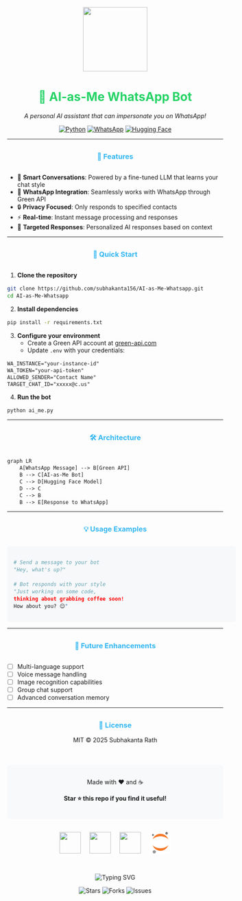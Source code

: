 <div align="center">
  <img src="https://cdn-icons-png.flaticon.com/512/5969/5969113.png" width="150" height="150"/>
  <h1 style="color: #25D366;">🤖 AI-as-Me WhatsApp Bot</h1>
  <p><i>A personal AI assistant that can impersonate you on WhatsApp!</i></p>

  [![Python](https://img.shields.io/badge/Python-3.10%2B-blue.svg)](https://www.python.org/downloads/)
  [![WhatsApp](https://img.shields.io/badge/WhatsApp-25D366?logo=whatsapp&logoColor=white)](https://www.whatsapp.com)
  [![Hugging Face](https://img.shields.io/badge/🤗%20Hugging%20Face-Spaces-yellow)](https://huggingface.co/spaces)
</div>

---

<div align="center" style="margin: 30px 0;">
  <h3 style="color: #34B7F1;">🌟 Features</h3>
</div>

- 🧠 **Smart Conversations**: Powered by a fine-tuned LLM that learns your chat style
- 📱 **WhatsApp Integration**: Seamlessly works with WhatsApp through Green API
- 🔒 **Privacy Focused**: Only responds to specified contacts
- ⚡ **Real-time**: Instant message processing and responses
- 🎯 **Targeted Responses**: Personalized AI responses based on context

---

<div align="center" style="margin: 30px 0;">
  <h3 style="color: #34B7F1;">🚀 Quick Start</h3>
</div>

1. **Clone the repository**
```bash
git clone https://github.com/subhakanta156/AI-as-Me-Whatsapp.git
cd AI-as-Me-Whatsapp
```

2. **Install dependencies**
```bash
pip install -r requirements.txt
```

3. **Configure your environment**
   - Create a Green API account at [green-api.com](https://green-api.com)
   - Update `.env` with your credentials:
```properties
WA_INSTANCE="your-instance-id"
WA_TOKEN="your-api-token"
ALLOWED_SENDER="Contact Name"
TARGET_CHAT_ID="xxxxx@c.us"
```

4. **Run the bot**
```bash
python ai_me.py
```

---

<div align="center" style="margin: 30px 0;">
  <h3 style="color: #34B7F1;">🛠️ Architecture</h3>
</div>

```mermaid
graph LR
    A[WhatsApp Message] --> B[Green API]
    B --> C[AI-as-Me Bot]
    C --> D[Hugging Face Model]
    D --> C
    C --> B
    B --> E[Response to WhatsApp]
```

---

<div align="center" style="margin: 30px 0;">
  <h3 style="color: #34B7F1;">💡 Usage Examples</h3>
</div>

<div style="width: 100%; background-color: #f6f8fa; padding: 15px; border-radius: 6px;">

```python
# Send a message to your bot
"Hey, what's up?"

# Bot responds with your style
"Just working on some code, 
thinking about grabbing coffee soon! 
How about you? 😊"
```

</div>

---

<div align="center" style="margin: 30px 0;">
  <h3 style="color: #34B7F1;">🔮 Future Enhancements</h3>
</div>

- [ ] Multi-language support
- [ ] Voice message handling
- [ ] Image recognition capabilities
- [ ] Group chat support
- [ ] Advanced conversation memory

---

<div align="center" style="margin: 30px 0;">
  <h3 style="color: #34B7F1;">📜 License</h3>
  <p>MIT © 2025 Subhakanta Rath</p>
</div>

<div align="center" style="margin-top: 50px; padding: 20px; background-color: #f8f9fa; border-radius: 6px;">
  <p style="margin: 10px 0;">Made with ❤️ and ☕</p>
  <p style="font-weight: bold;">Star ⭐ this repo if you find it useful!</p>
</div>
<div align="center" style="margin: 30px 0;">
  <div class="tech-stack" style="display: flex; justify-content: center; gap: 20px; margin: 20px 0;">
    <img src="https://www.vectorlogo.zone/logos/python/python-icon.svg" width="50" height="50" class="tech-icon" style="animation: float 3s ease-in-out infinite;"/>
    <img src="https://www.vectorlogo.zone/logos/whatsapp/whatsapp-icon.svg" width="50" height="50" class="tech-icon" style="animation: float 3s ease-in-out infinite 0.2s;"/>
    <img src="https://huggingface.co/front/assets/huggingface_logo-noborder.svg" width="50" height="50" class="tech-icon" style="animation: float 3s ease-in-out infinite 0.4s;"/>
    <img src="https://raw.githubusercontent.com/devicons/devicon/master/icons/jupyter/jupyter-original.svg" width="50" height="50" class="tech-icon" style="animation: float 3s ease-in-out infinite 0.4s;"/>
  </div>
</div>
<div align="center">
    <br>
    <img src="https://readme-typing-svg.herokuapp.com?font=Fira+Code&pause=1000&color=FF69B4&center=true&vCenter=true&width=435&lines=Built+with+%E2%9D%A4%EF%B8%8F;Feel+free+to+contribute!" alt="Typing SVG" />
    <p align="center">
        <img src="https://img.shields.io/github/stars/adityak8340/AI-as-Me-Whatsapp?style=social" alt="Stars">
        <img src="https://img.shields.io/github/forks/adityak8340/AI-as-Me-Whatsapp?style=social" alt="Forks">
        <img src="https://img.shields.io/github/issues/adityak8340/AI-as-Me-Whatsapp?style=social" alt="Issues">
    </p>
</div>
